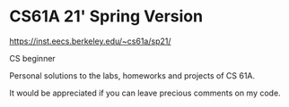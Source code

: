 # CS61A 21' Spring Version

https://inst.eecs.berkeley.edu/~cs61a/sp21/

CS beginner

Personal solutions to the labs, homeworks and projects of CS 61A.

It would be appreciated if you can leave precious comments on my code.

